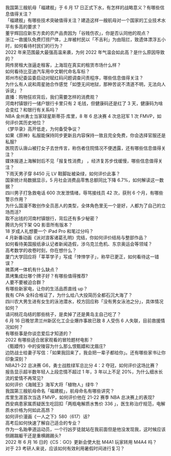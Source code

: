 我国第三艘航母「福建舰」于 6 月 17 日正式下水，有怎样的战略意义？有哪些信息值得关注？  
「福建舰」有哪些技术突破值得关注？建造这样一艘航母对一个国家的工业技术水平有多高的要求？  
董宇辉回应新东方卖的农产品贵因为「谷贱伤农」，你是否认同他的观点？  
浙江一救援队免费打捞尸体，上岸被村民以「不吉利」为由阻拦，致遗体漂浮五小时，如何看待村民们的行为？  
2022 年来范围最大最强高温来袭，为何 2022 年气温会如此高？是什么原因导致的？  
网传房租大涨逼走租客，上海现在真实的租赁市场什么样？  
如何看待比亚迪汽车用中文朝代命名车标？  
郑州市纪委监委启动对赋红码问题调查问责程序，哪些信息值得关注？  
为什么有人说和周星驰合作感觉「如堕无间地狱，那种苦说不清道不明，无法向人诉说」？  
直播：购物狂欢背后，我们需要怎样的消费观？  
河南村镇银行一储户银行卡里只有 2 毛钱，但健康码还是红了 3 天，健康码为啥会变红？和银行有关系吗？  
NBA 金州勇士当家球星斯蒂芬·库里，8 年 6 总决赛 4 次总冠军 1 次 FMVP，如何评价其历史地位？  
《梦华录》高开低走，为何备受争议？  
如果《原神》私服能保持同步更新且内容保持一致且完全免费，你会选择官服还是私服?  
医院否认唐山被打女子去世传言，称伤者住院情况不便透露，还有哪些信息值得关注？  
媒体报道上海解封后不见「报复性消费」 ，经济复苏步伐缓慢，哪些信息值得关注？  
下雨天男子穿 8450 元 LV 鞋脚趾被染绿，如何评价此事？  
国家统计局数据显示，5 月社会消费品零售总额同比下降 6.7%，如何解读这一数据？  
四川男子打急救电话 600 次发泄情绪，辱骂接线员 42 次，获刑 6 个月，有哪些警示作用？  
为什么国漫不敢创作全员恶人的类型，全体角色里无一个是好，人都为了自己的立场而活?  
取不出钱的河南村镇银行，背后还有多少秘密？  
腾讯为何下架 QQ 影音所有版本？  
18 岁成人礼想要一个 iPad Pro 和笔过分吗？  
4 月新番动画《派对浪客诸葛孔明》完结，你如何评价结局与整部作品？  
如何看待美国报纸承认记者新闻造假，涉乌克兰危机、东京奥运会等领域？  
高考数学的收卷时刻，你在想什么？  
厦门大学回应将「莘莘学子」写成「悻悻学子」，称早已更正，如何看待这一错误？  
微蒸烤一体机有什么缺点？  
蒸烤集成灶哪个牌子好？有哪些值得推荐?  
人要不要被迫合群？  
有哪些新家电，让你的生活品质直线 up？  
我有 CPA 全科合格证了，为什么给八大投简历全都石沉大海了？  
四川农大男生进有女生的泳池潜水，校方回应称「没有男女泳池之分」，具体情况如何？  
请问桃花岛结的那些桃子，是卖掉了还是黄岛主自己吃了？  
6 月 16 日晚甘肃兰州新区化工企业爆炸事故已致 8 人受伤 6 人失联，目前救援情况如何？  
有哪些事是你谈恋爱后才知道的？  
2022 有哪些适合居家观看的冒险题材电影？  
《甄嬛传》中的安陵容为什么那么恨甄嬛和沈眉庄?  
边防战士给妻子写信：「如果我回来了，我会把一辈子都给你」。还有哪些家书让你印象深刻？  
NBA21-22 总决赛 G6，勇士战胜绿军总比分 4：2 夺冠，如何评价这场比赛？  
报告显示超半数年轻人上段恋情不超过 1 年，3 年以上不足 20%，为什么细水长流的爱情不再常见?  
如何评价《海贼王》海军大将「植物人」绿牛？  
我国第三艘航母命名「福建舰」，航母命名有哪些讲究？  
库里生涯首次当选 FMVP，如何评价他在 21-22 赛季 NBA 总决赛上的表现?  
西安病患家属质疑医生吃回扣「两瓶电解质水售价 336 」，医生称治疗规范，电解质水价格为何如此高昂？  
如何评价漫画《一人之下》580（617）话?  
高考后如何快速了解自己适合的专业？  
作为一名跆拳道运动员，一个行凶歹徒就站在我前面但是他没发现我，这时候应该侧踢踹躯干还是重横踢踢头?  
2022 年 6 月 16 日的《CS：GO》更新会使大批 M4A1 玩家转用 M4A4 吗？  
对于 23 考研人来说，应该如何有效利用暑假时间进行复习？  
